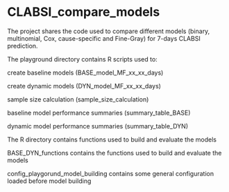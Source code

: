 # CLABSI_compare_models


The project shares the code used to compare different models (binary, multinomial, Cox, cause-specific and Fine-Gray) for 7-days CLABSI prediction.

The playground directory contains R scripts used to:

create baseline models (BASE_model_MF_xx_xx_days)

create dynamic models (DYN_model_MF_xx_xx_days)

sample size calculation (sample_size_calculation)

baseline model performance summaries (summary_table_BASE)

dynamic model performance summaries (summary_table_DYN)

The R directory contains functions used to build and evaluate the models

BASE_DYN_functions contains the functions used to build and evaluate the models 

config_playgorund_model_building contains some general configuration loaded before model building


